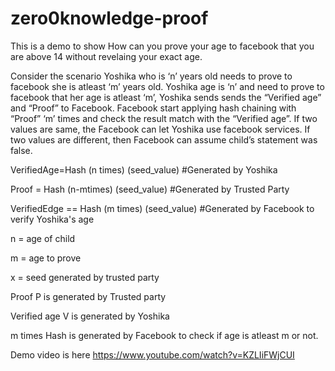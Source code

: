 # zero0knowledge-proof

This is a demo to show How can you prove your age to facebook that you are above 14 without revelaing your exact age.

Consider the scenario Yoshika who is ‘n’ years old needs to prove to facebook she is atleast ‘m’ years old.
Yoshika age is ‘n’ and need to prove to facebook that her age is  atleast ‘m’, Yoshika sends sends the “Verified age” and “Proof” to Facebook. Facebook start applying hash chaining with “Proof” ‘m’ times and check the result match with the “Verified age”. If two values are same, the Facebook can let Yoshika use facebook services. If two values are different, then Facebook can assume child’s statement was false.   

VerifiedAge=Hash (n times) (seed_value) #Generated by Yoshika

Proof = Hash (n-mtimes) (seed_value) #Generated by Trusted Party

VerifiedEdge == Hash (m times) (seed_value) #Generated by Facebook to verify Yoshika's age

n = age of child

m = age to prove

x = seed generated by trusted party

Proof P is generated by Trusted party

Verified age V is generated by Yoshika

m times Hash is generated by Facebook to check if age is atleast m or not.

Demo video is here
https://www.youtube.com/watch?v=KZLIiFWjCUI
